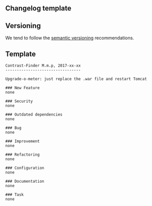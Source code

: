 ## Changelog template

## Versioning

We tend to follow the [semantic versioning](http://semver.org/) recommendations.

## Template

```
Contrast-Finder M.m.p, 2017-xx-xx
---------------------------------

Upgrade-o-meter: just replace the .war file and restart Tomcat

### New Feature
none

### Security
none

### Outdated dependencies
none

### Bug
none

### Improvement 
none

### Refactoring
none

### Configuration 
none

### Documentation
none

### Task
none

```